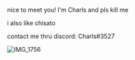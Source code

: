 nice to meet you! I'm Charls and pls kill me

i also like chisato 

contact me thru discord: Charls#3527

![IMG_1756](https://user-images.githubusercontent.com/114855855/193449384-13ad7af2-650a-4b89-9a39-d28e9052c765.jpeg)
